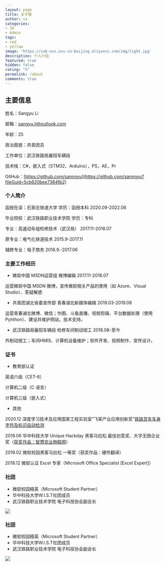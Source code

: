 ```yaml
---
layout: page
title: 关于我
author: sa
categories:
- SA
- Admin
tags:
- red
- yellow
image: 'https://sab-oss.oss-cn-beijing.aliyuncs.com/img/light.jpg'
description: 个人介绍
featured: true
hidden: false
rating: "5"
permalink: /about
comments: true
---
```


## 主要信息

姓名：Sangyu Li

邮箱：sangyu.li@outlook.com

年龄：25

政治面貌：共青团员

工作单位：武汉铁路局襄阳车辆段

技术栈：C#，嵌入式（STM32、Arduino），PS，AE，Pr

GitHub：[https://github.com/sannnyu](https://github.com/sannnyu?fileGuid=5cb620bee7384fb2)

### 个人简介

函授在读：石家庄铁道大学   学历：函授本科    2020.09-2022.06

毕业院校：武汉铁路职业技术学院    学历：专科

专业：高速动车组检修技术（武汉局）	2017.11-2018.07

原专业：电气化铁道技术 2015.9-2017.11

辅修专业：电子商务 2016.9.-2017.06

### 主要工作经历

* 微软中国 MSDN运营组    微博编辑	2017.11-2018.07

运营微软中国 MSDN 微博，宣传微软相关产品的使用（如 Azure、Visual Studio）、答疑解惑

* 共青团湖北省委宣传部    青春湖北新媒体编辑	2019.03-2019.08

运营青春湖北微博、微信；作图、斗鱼直播、视频剪辑、平台数据处理（使用Pyhthon）、建设并维护网站，技术支持。

* 武汉铁路局襄阳车辆段    检修车间制动钳工	2018.08-至今

外制动钳工；车间HMIS、计算机设备维护；软件开发、视频制作、宣传设计。

### 证书

* 教育部认证

英语六级（CET-6）

计算机二级（C 语言）

计算机三级（嵌入式）

* 其他

2020.12 深度学习技术及应用国家工程实验室“飞桨产业应用创新奖”[铁路货车车身字符及标识自动检测](https://baijiahao.baidu.com/s?id=1687959853235426003)

2019.06 华中科技大学 Unique Hackday 黑客马拉松 最佳创意奖、大宇无限企业奖（[获奖作品：智慧农业物联网](https://github.com/Lu-Tan/UniqueMicrosoft?fileGuid=5cb620bee7384fb2)）

2019.02 微软校园黑客马拉松 一等奖（获奖作品：硬件翻译）

2018.12 微软认证 Excel 专家（Microsoft Office Specialist [Excel Expert]）

### 社团

* 微软校园精英（Microsoft Student Partner）
* 华中科技大学W.I.S.T社团成员
* 武汉铁路职业技术学院 电子科技协会副会长

![](https://sab-oss.oss-cn-beijing.aliyuncs.com/img/logo-black.png)



### 社团

* 微软校园精英（Microsoft Student Partner）
* 华中科技大学W.I.S.T社团成员
* 武汉铁路职业技术学院 电子科技协会副会长



![](https://sab-oss.oss-cn-beijing.aliyuncs.com/img/logo-black.png)